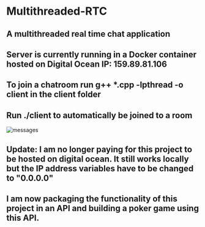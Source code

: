 # Multithreaded-RTC
## A multithreaded real time chat application
## Server is currently running in a Docker container hosted on Digital Ocean IP: 159.89.81.106
## To join a chatroom run g++ *.cpp -lpthread -o client in the client folder 
## Run ./client <name> to automatically be joined to a room
![messages](https://user-images.githubusercontent.com/13802466/134829668-015cdb86-562f-4f68-b23b-99d68f6d74ae.png)
## Update: I am no longer paying for this project to be hosted on digital ocean. It still works locally but the IP address variables have to be changed to "0.0.0.0"
## I am now packaging the functionality of this project in an API and building a poker game using this API.
